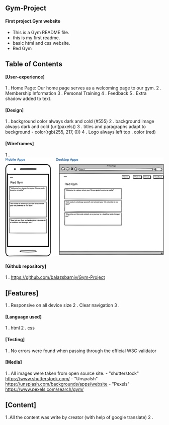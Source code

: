 ## Gym-Project
 #### First project.Gym website

* This is a Gym README file. 
* this is my first readme. 
*   basic html and css  website.
*   Red Gym

## Table of Contents

#### [User-experience]
 
 1 . Home Page: Our home page serves as a welcoming page  to our gym.
 2 . Membership Information
 3 . Personal Training
 4 . Feedback
 5 . Extra shadow added to text.

#### [Design]
 1 . background color always dark and cold (#555)
 2 . background image always dark and cold (url(paxels))
 3 . titles and paragraphs  adapt to beckground - color(rgb(255, 217, 0))
 4 . Logo  always left top . color (red)

#### [Wireframes]
1 .![Alt text](images/.md.png)
#### [Github repository] 
 1 .  https://github.com/balazsbarniy/Gym-Project

## [Features]
 1 . Responsive on all device size
 2 . Clear navigation
 3 . 

#### [Language used]
 1 . html
 2 . css

#### [Testing]
 1 . No errors were found when passing through the official W3C validator

#### [Media]
 1 . All images were taken from open source site. - "shutterstock" <https://www.shutterstock.com/>
                                                  - "Unspalsh" https://unsplash.com/backgrounds/apps/website
                                                  - "Pexels" https://www.pexels.com/search/gym/
                              
## [Content]
 1 .All the content was write by creator (with help of google translate)
 2 .